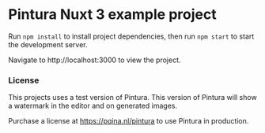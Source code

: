 # Pintura Nuxt 3 example project

Run `npm install` to install project dependencies, then run `npm start` to start the development server.

Navigate to http://localhost:3000 to view the project.

### License

This projects uses a test version of Pintura. This version of Pintura will show a watermark in the editor and on generated images.

Purchase a license at https://pqina.nl/pintura to use Pintura in production.
